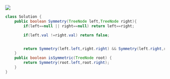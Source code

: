 ![](https://assets.leetcode.com/uploads/2021/02/19/symtree1.jpg)
```java
class Solution {
    public boolean Symmetry(TreeNode left,TreeNode right){
        if(left==null || right==null) return left==right;

        if(left.val !=right.val) return false;


        return Symmetry(left.left,right.right) && Symmetry(left.right,right.left);
    }
    public boolean isSymmetric(TreeNode root) {
        return Symmetry(root.left,root.right);
    }
}
```

